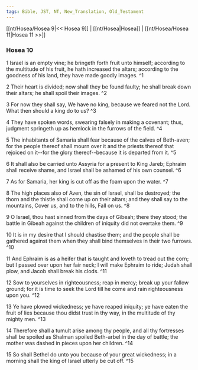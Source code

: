 ```yaml
---
tags: Bible, JST, NT, New_Translation, Old_Testament
---
```


[[nt/Hosea/Hosea 9|<< Hosea 9]] | [[nt/Hosea|Hosea]] | [[nt/Hosea/Hosea 11|Hosea 11 >>]]

### Hosea 10

1 Israel is an empty vine; he bringeth forth fruit unto himself; according to the multitude of his fruit, he hath increased the altars; according to the goodness of his land, they have made goodly images.  ^1

2 Their heart is divided; now shall they be found faulty; he shall break down their altars; he shall spoil their images.  ^2

3 For now they shall say, We have no king, because we feared not the Lord. What then should a king do to us?  ^3

4 They have spoken words, swearing falsely in making a covenant; thus, judgment springeth up as hemlock in the furrows of the field.  ^4

5 The inhabitants of Samaria shall fear because of the calves of Beth-aven; for the people thereof shall mourn over it and the priests thereof that rejoiced on it\--for the glory thereof\--because it is departed from it.  ^5

6 It shall also be carried unto Assyria for a present to King Jareb; Ephraim shall receive shame, and Israel shall be ashamed of his own counsel.  ^6

7 As for Samaria, her king is cut off as the foam upon the water.  ^7

8 The high places also of Aven, the sin of Israel, shall be destroyed; the thorn and the thistle shall come up on their altars; and they shall say to the mountains, Cover us, and to the hills, Fall on us.  ^8

9 O Israel, thou hast sinned from the days of Gibeah; there they stood; the battle in Gibeah against the children of iniquity did not overtake them.  ^9

10 It is in my desire that I should chastise them; and the people shall be gathered against them when they shall bind themselves in their two furrows.  ^10

11 And Ephraim is as a heifer that is taught and loveth to tread out the corn; but I passed over upon her fair neck; I will make Ephraim to ride; Judah shall plow, and Jacob shall break his clods.  ^11

12 Sow to yourselves in righteousness; reap in mercy; break up your fallow ground; for it is time to seek the Lord till he come and rain righteousness upon you.  ^12

13 Ye have plowed wickedness; ye have reaped iniquity; ye have eaten the fruit of lies because thou didst trust in thy way, in the multitude of thy mighty men.  ^13

14 Therefore shall a tumult arise among thy people, and all thy fortresses shall be spoiled as Shalman spoiled Beth-arbel in the day of battle; the mother was dashed in pieces upon her children.  ^14

15 So shall Bethel do unto you because of your great wickedness; in a morning shall the king of Israel utterly be cut off.  ^15

 
